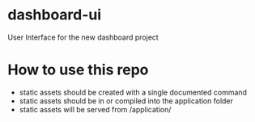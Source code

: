 # dashboard-ui
User Interface for the new dashboard project

# How to use this repo

- static assets should be created with a single documented command
- static assets should be in or compiled into the application folder
- static assets will be served from /application/
